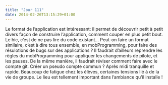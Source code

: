 ```yaml
---
title: "Jour 111"
date: 2014-02-26T13:15:29+01:00
---
```


Le format de l’application est intéressant: il permet de découvrir petit
à petit divers façon de construire l’application, comment couper en plus
petit bout. Le hic, c’est de ne pas lire du code existant… Peut-on faire
un format similaire, c’est à dire tous ensemble, en mobProgramming, pour
faire des résulotions de bugs sur des applications ? Il faudrait
d’ailleurs reprendre les règles du mobProgramming pour appliquer les
changements de pilote, et les pauses. De la même manière, il faudrait
réviser comment faire avec le compte git. Créer un pseudo compte commun
? Après midi tranquille et rapide. Beaucoup de fatigue chez les élèves,
certaines tensions lié à de la vie de groupe. Le lieu est tellement
important dans l’ambiance qu’il installe !


